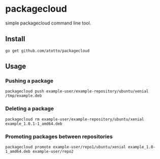 # packagecloud

simple packagecloud command line tool.

## Install

    go get github.com/atotto/packagecloud

## Usage

### Pushing a package

    packagecloud push example-user/example-repository/ubuntu/xenial /tmp/example.deb
    
### Deleting a package

    packagecloud rm example-user/example-repository/ubuntu/xenial example_1.0.1-1_amd64.deb

### Promoting packages between repositories

    packagecloud promote example-user/repo1/ubuntu/xenial example_1.0-1_amd64.deb example-user/repo2
